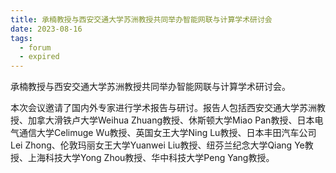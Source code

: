 ```yaml
---
title: 承楠教授与西安交通大学苏洲教授共同举办智能网联与计算学术研讨会
date: 2023-08-16
tags:
  - forum
  - expired
---
```


承楠教授与西安交通大学苏洲教授共同举办智能网联与计算学术研讨会。

<!--more-->

本次会议邀请了国内外专家进行学术报告与研讨。报告人包括西安交通大学苏洲教授、加拿大滑铁卢大学Weihua Zhuang教授、休斯顿大学Miao Pan教授、日本电气通信大学Celimuge Wu教授、英国女王大学Ning Lu教授、日本丰田汽车公司Lei Zhong、伦敦玛丽女王大学Yuanwei Liu教授、纽芬兰纪念大学Qiang Ye教授、上海科技大学Yong Zhou教授、华中科技大学Peng Yang教授。
